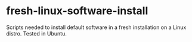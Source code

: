 # fresh-linux-software-install
Scripts needed to install default software in a fresh installation on a Linux distro. Tested in Ubuntu.
